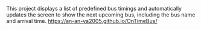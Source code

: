 This project displays a list of predefined bus timings and automatically updates the screen to show the next upcoming bus, including the bus name and arrival time. 
https://an-an-ya2005.github.io/OnTimeBus/
